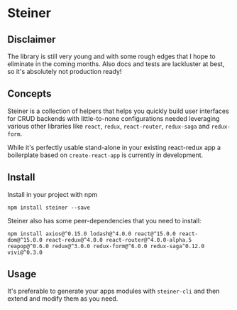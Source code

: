# Steiner

## Disclaimer

The library is still very young and with some rough edges that I hope to eliminate in the coming months. Also docs and tests are lackluster at best, so it's absolutely not production ready!

## Concepts

Steiner is a collection of helpers that helps you quickly build user interfaces for CRUD backends with little-to-none configurations needed leveraging various other libraries like `react`, `redux`, `react-router`, `redux-saga` and `redux-form`.

While it's perfectly usable stand-alone in your existing react-redux app a boilerplate based on `create-react-app` is currently in development.

## Install

Install in your project with npm

```
npm install steiner --save
```

Steiner also has some peer-dependencies that you need to install:

```
npm install axios@^0.15.0 lodash@^4.0.0 react@^15.0.0 react-dom@^15.0.0 react-redux@^4.0.0 react-router@^4.0.0-alpha.5 reapop@^0.6.0 redux@^3.0.0 redux-form@^6.0.0 redux-saga^0.12.0 vivi@^0.3.0
```

## Usage

It's preferable to generate your apps modules with `steiner-cli` and then extend and modify them as you need.